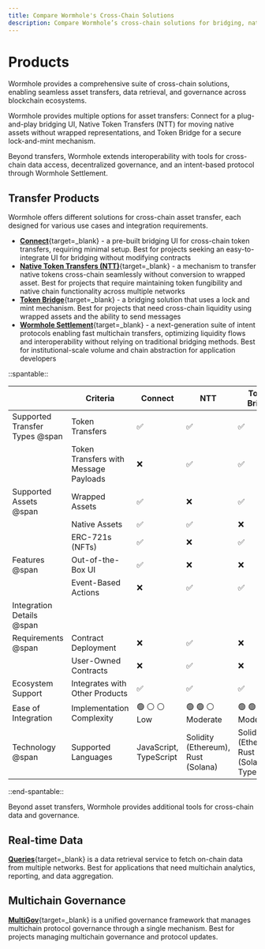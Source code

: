 ```yaml
---
title: Compare Wormhole's Cross-Chain Solutions
description: Compare Wormhole’s cross-chain solutions for bridging, native transfers, data queries, and governance to enable seamless blockchain interoperability.
---
```


# Products 

Wormhole provides a comprehensive suite of cross-chain solutions, enabling seamless asset transfers, data retrieval, and governance across blockchain ecosystems.

Wormhole provides multiple options for asset transfers: Connect for a plug-and-play bridging UI, Native Token Transfers (NTT) for moving native assets without wrapped representations, and Token Bridge for a secure lock-and-mint mechanism.

Beyond transfers, Wormhole extends interoperability with tools for cross-chain data access, decentralized governance, and an intent-based protocol through Wormhole Settlement.

## Transfer Products

Wormhole offers different solutions for cross-chain asset transfer, each designed for various use cases and integration requirements.

- [**Connect**](/docs/build/applications/connect/overview/){target=\_blank} - a pre-built bridging UI for cross-chain token transfers, requiring minimal setup. Best for projects seeking an easy-to-integrate UI for bridging without modifying contracts
- [**Native Token Transfers (NTT)**](/docs/learn/messaging/native-token-transfers/overview/){target=\_blank} - a mechanism to transfer native tokens cross-chain seamlessly without conversion to wrapped asset. Best for projects that require maintaining token fungibility and native chain functionality across multiple networks
- [**Token Bridge**](/docs/learn/messaging/token-bridge/){target=\_blank} - a bridging solution that uses a lock and mint mechanism. Best for projects that need cross-chain liquidity using wrapped assets and the ability to send messages
- [**Wormhole Settlement**](/docs/learn/messaging/wormhole-settlement/overview/){target=\_blank} - a next-generation suite of intent protocols enabling fast multichain transfers, optimizing liquidity flows and interoperability without relying on traditional bridging methods. Best for institutional-scale volume and chain abstraction for application developers


<div markdown class="full-width">

::spantable::

|                                | Criteria                              | Connect                                               | NTT                                                        | Token Bridge                                               |
|--------------------------------|---------------------------------------|-------------------------------------------------------|------------------------------------------------------------|------------------------------------------------------------|
| Supported Transfer Types @span | Token Transfers                       | :white_check_mark:                                    | :white_check_mark:                                         | :white_check_mark:                                         |
|                                | Token Transfers with Message Payloads | :x:                                                   | :white_check_mark:                                         | :white_check_mark:                                         |
| Supported Assets @span         | Wrapped Assets                        | :white_check_mark:                                    | :x:                                                        | :white_check_mark:                                         |
|                                | Native Assets                         | :white_check_mark:                                    | :white_check_mark:                                         | :x:                                                        |
|                                | ERC-721s (NFTs)                       | :white_check_mark:                                    | :x:                                                        | :white_check_mark:                                         |
| Features @span                 | Out-of-the-Box UI                     | :white_check_mark:                                    | :x:                                                        | :x:                                                        |
|                                | Event-Based Actions                   | :x:                                                   | :white_check_mark:                                         | :white_check_mark:                                         |
| Integration Details @span      |                                       |                                                       |                                                            |                                                            |
| Requirements @span             | Contract Deployment                   | :x:                                                   | :white_check_mark:                                         | :x:                                                        |
|                                | User-Owned Contracts                  | :x:                                                   | :white_check_mark:                                         | :x:                                                        |
| Ecosystem Support              | Integrates with Other Products        | :white_check_mark:                                    | :white_check_mark:                                         | :white_check_mark:                                         |
| Ease of Integration            | Implementation Complexity             | :green_circle: :white_circle: :white_circle: <br> Low | :green_circle: :green_circle: :white_circle: <br> Moderate | :green_circle: :green_circle: :white_circle: <br> Moderate |
| Technology @span               | Supported Languages                   | JavaScript, TypeScript                                | Solidity (Ethereum), Rust (Solana)                         | Solidity (Ethereum), Rust (Solana), TypeScript             |

::end-spantable::

</div>

Beyond asset transfers, Wormhole provides additional tools for cross-chain data and governance.

## Real-time Data

[**Queries**](/docs/build/applications/queries/overview/){target=\_blank} is a data retrieval service to fetch on-chain data from multiple networks. Best for applications that need multichain analytics, reporting, and data aggregation.

## Multichain Governance

[**MultiGov**](/docs/learn/governance/overview/){target=\_blank} is a unified governance framework that manages multichain protocol governance through a single mechanism. Best for projects managing multichain governance and protocol updates.